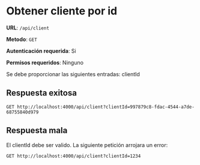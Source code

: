 # Obtener cliente por id

**URL**: `/api/client`

**Metodo**: `GET`

**Autenticación requerida**: Si

**Permisos requeridos**: Ninguno

Se debe proporcionar las siguientes entradas: clientId

## Respuesta exitosa

```http
GET http://localhost:4000/api/client?clientId=997879c8-fdac-4544-a7de-68755840d979
```

## Respuesta mala

El clientId debe ser valido. La siguiente petición arrojara un error:

```http
GET http://localhost:4000/api/client?clientId=1234
```
